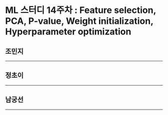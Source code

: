 ML 스터디 14주차 : Feature selection, PCA, P-value, Weight initialization, Hyperparameter optimization
=======================================================================================================

조민지
--------

***

정초이
---------

***

남궁선
---------

***
